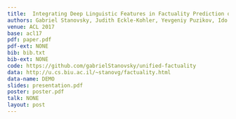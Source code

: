 ```yaml
---
title:  Integrating Deep Linguistic Features in Factuality Prediction over Unified Datasets
authors: Gabriel Stanovsky, Judith Eckle-Kohler, Yevgeniy Puzikov, Ido Dagan and Iryna Gurevych 
venue: ACL 2017
base: acl17
pdf: paper.pdf
pdf-ext: NONE
bib: bib.txt
bib-ext: NONE
code: https://github.com/gabrielStanovsky/unified-factuality
data: http://u.cs.biu.ac.il/~stanovg/factuality.html
data-name: DEMO
slides: presentation.pdf
poster: poster.pdf
talk: NONE
layout: post
---
```

